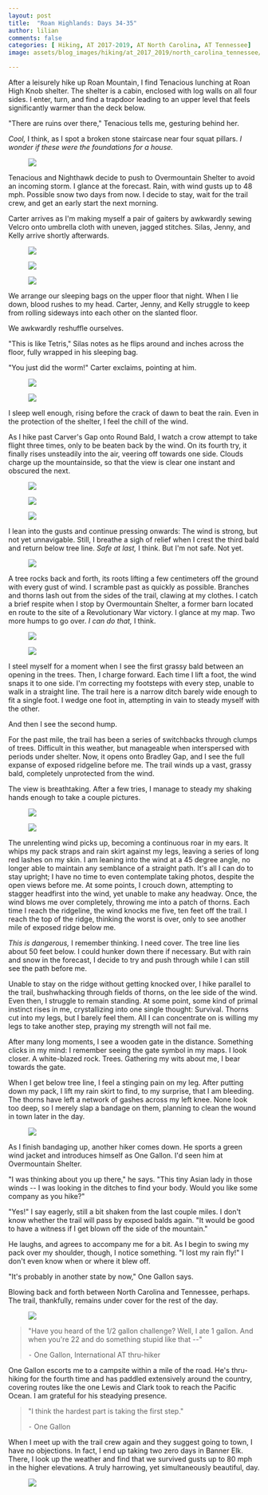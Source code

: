 ```yaml
---
layout: post
title:  "Roan Highlands: Days 34-35"
author: lilian
comments: false
categories: [ Hiking, AT 2017-2019, AT North Carolina, AT Tennessee]
image: assets/blog_images/hiking/at_2017_2019/north_carolina_tennessee/day34-35/IMG_5630.JPG

---
```


After a leisurely hike up Roan Mountain, I find Tenacious lunching at Roan High Knob shelter. The shelter is a cabin, enclosed with log walls on all four sides. I enter, turn, and find a trapdoor leading to an upper level that feels significantly warmer than the deck below.

"There are ruins over there," Tenacious tells me, gesturing behind her.

*Cool,* I think, as I spot a broken stone staircase near four squat pillars. *I wonder if these were the foundations for a house.*

<figure>
    <img src="{{site.baseurl}}/assets/blog_images/hiking/at_2017_2019/north_carolina_tennessee/day34-35/IMG_3372.JPEG"/>
</figure>

Tenacious and Nighthawk decide to push to Overmountain Shelter to avoid an incoming storm. I glance at the forecast. Rain, with wind gusts up to 48 mph. Possible snow two days from now. I decide to stay, wait for the trail crew, and get an early start the next morning.

Carter arrives as I'm making myself a pair of gaiters by awkwardly sewing Velcro onto umbrella cloth with uneven, jagged stitches. Silas, Jenny, and Kelly arrive shortly afterwards.

<figure>
    <img src="{{site.baseurl}}/assets/blog_images/hiking/at_2017_2019/north_carolina_tennessee/day34-35/IMG_1795.JPG"/>
</figure>

<figure>
    <img src="{{site.baseurl}}/assets/blog_images/hiking/at_2017_2019/north_carolina_tennessee/day34-35/IMG_1798.JPG"/>
</figure>

<figure>
    <img src="{{site.baseurl}}/assets/blog_images/hiking/at_2017_2019/north_carolina_tennessee/day34-35/IMG_5633.JPG"/>
</figure>

We arrange our sleeping bags on the upper floor that night. When I lie down, blood rushes to my head. Carter, Jenny, and Kelly struggle to keep from rolling sideways into each other on the slanted floor.

We awkwardly reshuffle ourselves.

"This is like Tetris," Silas notes as he flips around and inches across the floor, fully wrapped in his sleeping bag.

"You just did the worm!" Carter exclaims, pointing at him.

<figure>
    <img src="{{site.baseurl}}/assets/blog_images/hiking/at_2017_2019/north_carolina_tennessee/day34-35/IMG_5640.JPEG"/>
</figure>

<figure>
    <img src="{{site.baseurl}}/assets/blog_images/hiking/at_2017_2019/north_carolina_tennessee/day34-35/IMG_1782.JPEG"/>
</figure>

I sleep well enough, rising before the crack of dawn to beat the rain. Even in the protection of the shelter, I feel the chill of the wind.

As I hike past Carver's Gap onto Round Bald, I watch a crow attempt to take flight three times, only to be beaten back by the wind. On its fourth try, it finally rises unsteadily into the air, veering off towards one side. Clouds charge up the mountainside, so that the view is clear one instant and obscured the next.

<figure>
    <img src="{{site.baseurl}}/assets/blog_images/hiking/at_2017_2019/north_carolina_tennessee/day34-35/IMG_5671.JPEG"/>
</figure>

<figure>
    <img src="{{site.baseurl}}/assets/blog_images/hiking/at_2017_2019/north_carolina_tennessee/day34-35/IMG_5673.JPEG"/>
</figure>

<figure>
    <img src="{{site.baseurl}}/assets/blog_images/hiking/at_2017_2019/north_carolina_tennessee/day34-35/IMG_5676.JPG"/>
</figure>

I lean into the gusts and continue pressing onwards: The wind is strong, but not yet unnavigable. Still, I breathe a sigh of relief when I crest the third bald and return below tree line. *Safe at last,* I think. But I'm not safe. Not yet.

<figure>
    <img src="{{site.baseurl}}/assets/blog_images/hiking/at_2017_2019/north_carolina_tennessee/day34-35/IMG_5690.JPEG"/>
</figure>

A tree rocks back and forth, its roots lifting a few centimeters off the ground with every gust of wind. I scramble past as quickly as possible. Branches and thorns lash out from the sides of the trail, clawing at my clothes. I catch a brief respite when I stop by Overmountain Shelter, a former barn located en route to the site of a Revolutionary War victory. I glance at my map. Two more humps to go over. *I can do that,* I think.

<figure>
    <img src="{{site.baseurl}}/assets/blog_images/hiking/at_2017_2019/north_carolina_tennessee/day34-35/IMG_5691.JPEG"/>
</figure>

<figure>
    <img src="{{site.baseurl}}/assets/blog_images/hiking/at_2017_2019/north_carolina_tennessee/day34-35/IMG_5693.JPEG"/>
</figure>

​I steel myself for a moment when I see the first grassy bald between an opening in the trees. Then, I charge forward. Each time I lift a foot, the wind snaps it to one side. I'm correcting my footsteps with every step, unable to walk in a straight line. The trail here is a narrow ditch barely wide enough to fit a single foot. I wedge one foot in, attempting in vain to steady myself with the other.

And then I see the second hump.

For the past mile, the trail has been a series of switchbacks through clumps of trees. Difficult in this weather, but manageable when interspersed with periods under shelter. Now, it opens onto Bradley Gap, and I see the full expanse of exposed ridgeline before me. The trail winds up a vast, grassy bald, completely unprotected from the wind.

The view is breathtaking. After a few tries, I manage to steady my shaking hands enough to take a couple pictures. 

<figure>
    <img src="{{site.baseurl}}/assets/blog_images/hiking/at_2017_2019/north_carolina_tennessee/day34-35/IMG_5695.JPG"/>
</figure>

<figure>
    <img src="{{site.baseurl}}/assets/blog_images/hiking/at_2017_2019/north_carolina_tennessee/day34-35/IMG_5696.JPG"/>
</figure>

The unrelenting wind picks up, becoming a continuous roar in my ears. It whips my pack straps and rain skirt against my legs, leaving a series of long red lashes on my skin. I am leaning into the wind at a 45 degree angle, no longer able to maintain any semblance of a straight path. It's all I can do to stay upright; I have no time to even contemplate taking photos, despite the open views before me. At some points, I crouch down, attempting to stagger headfirst into the wind, yet unable to make any headway. Once, the wind blows me over completely, throwing me into a patch of thorns. Each time I reach the ridgeline, the wind knocks me five, ten feet off the trail. I reach the top of the ridge, thinking the worst is over, only to see another mile of exposed ridge below me.

*This is dangerous,* I remember thinking. I need cover. The tree line lies about 50 feet below. I could hunker down there if necessary. But with rain and snow in the forecast, I decide to try and push through while I can still see the path before me.

Unable to stay on the ridge without getting knocked over, I hike parallel to the trail, bushwhacking through fields of thorns, on the lee side of the wind. Even then, I struggle to remain standing. At some point, some kind of primal instinct rises in me, crystallizing into one single thought: Survival. Thorns cut into my legs, but I barely feel them. All I can concentrate on is willing my legs to take another step, praying my strength will not fail me.

After many long moments, I see a wooden gate in the distance. Something clicks in my mind: I remember seeing the gate symbol in my maps. I look closer. A white-blazed rock. Trees. Gathering my wits about me, I bear towards the gate.

When I get below tree line, I feel a stinging pain on my leg. After putting down my pack, I lift my rain skirt to find, to my surprise, that I am bleeding. The thorns have left a network of gashes across my left knee. None look too deep, so I merely slap a bandage on them, planning to clean the wound in town later in the day.

<figure>
    <img src="{{site.baseurl}}/assets/blog_images/hiking/at_2017_2019/north_carolina_tennessee/day34-35/IMG_5701.JPG"/>
</figure>

As I finish bandaging up, another hiker comes down. He sports a green wind jacket and introduces himself as One Gallon. I'd seen him at Overmountain Shelter.

"I was thinking about you up there," he says. "This tiny Asian lady in those winds -- I was looking in the ditches to find your body. Would you like some company as you hike?"

"Yes!" I say eagerly, still a bit shaken from the last couple miles. I don't know whether the trail will pass by exposed balds again. "It would be good to have a witness if I get blown off the side of the mountain."

He laughs, and agrees to accompany me for a bit. As I begin to swing my pack over my shoulder, though, I notice something. "I lost my rain fly!" I don't even know when or where it blew off.

"It's probably in another state by now," One Gallon says.

Blowing back and forth between North Carolina and Tennessee, perhaps. The trail, thankfully, remains under cover for the rest of the day.

<figure>
    <img src="{{site.baseurl}}/assets/blog_images/hiking/at_2017_2019/north_carolina_tennessee/day34-35/IMG_5697.JPG"/>
</figure>

>"Have you heard of the 1/2 gallon challenge? Well, I ate 1 gallon. And when you're 22 and do something stupid like that --"
>
>⁃ One Gallon, International AT thru-hiker

One Gallon escorts me to a campsite within a mile of the road. He's thru-hiking for the fourth time and has paddled extensively around the country, covering routes like the one Lewis and Clark took to reach the Pacific Ocean. I am grateful for his steadying presence.

>"I think the hardest part is taking the first step."
>
>⁃ One Gallon

When I meet up with the trail crew again and they suggest going to town, I have no objections. In fact, I end up taking two zero days in Banner Elk. There, I look up the weather and find that we survived gusts up to 80 mph in the higher elevations. A truly harrowing, yet simultaneously beautiful, day.

<figure>
    <img src="{{site.baseurl}}/assets/blog_images/hiking/at_2017_2019/north_carolina_tennessee/day34-35/IMG_4279.JPG"/>
</figure>